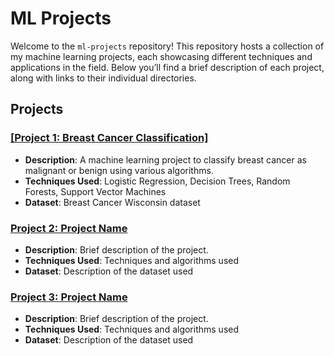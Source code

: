 # ML Projects

Welcome to the `ml-projects` repository! This repository hosts a collection of my machine learning projects, each showcasing different techniques and applications in the field. Below you’ll find a brief description of each project, along with links to their individual directories.

## Projects

### [[Project 1: Breast Cancer Classification]](https://github.com/kur0ii/breast-cancer-classification)
- **Description**: A machine learning project to classify breast cancer as malignant or benign using various algorithms.
- **Techniques Used**: Logistic Regression, Decision Trees, Random Forests, Support Vector Machines
- **Dataset**: Breast Cancer Wisconsin dataset

### [Project 2: Project Name](./project2)
- **Description**: Brief description of the project.
- **Techniques Used**: Techniques and algorithms used
- **Dataset**: Description of the dataset used

### [Project 3: Project Name](./project3)
- **Description**: Brief description of the project.
- **Techniques Used**: Techniques and algorithms used
- **Dataset**: Description of the dataset used
